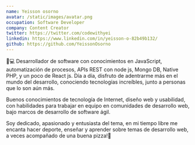 ```yaml
---
name: Yeisson osorno
avatar: /static/images/avatar.png
occupation: Software Developer
company: Content Creator
twitter: https://twitter.com/codewithyei
linkedin: https://www.linkedin.com/in/yeisson-o-82b49b132/
github: https://github.com/YeissonOsorno
---
```


👨💻 Desarrollador de software con conocimientos en JavaScript, automatización de procesos, APIs REST con node js, Mongo DB, Native PHP, y un poco de React js.
Día a día, disfruto de adentrarme más en el mundo del desarrollo, conociendo tecnologías increíbles, junto a personas que lo son aún más.

Buenos conocimientos de tecnología de Internet, diseño web y usabilidad, con habilidades para trabajar en equipo en comunidades de desarrollo web, bajo marcos de desarrollo de software ágil.

Soy dedicado, apasionado y entusiasta del tema, en mi tiempo libre me encanta hacer deporte, enseñar y aprender sobre temas de desarrollo web, a veces acompañado de una buena pizza!🍕
